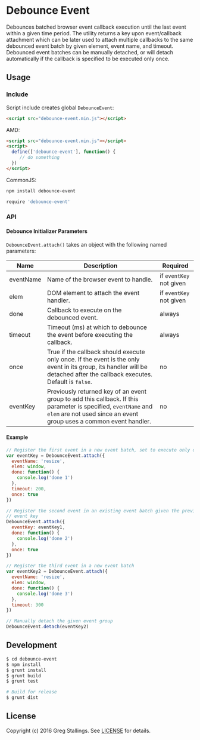# Debounce Event

Debounces batched browser event callback execution until the last event within a given time period. The utility returns a key upon event/callback attachment which can be later used to attach multiple callbacks to the same debounced event batch by given element, event name, and timeout. Debounced event batches can be manually detached, or will detach automatically if the callback is specified to be executed only once.

## Usage

### Include

Script include creates global `DebounceEvent`:

```html
<script src="debounce-event.min.js"></script>
```


AMD:

```html
<script src="debounce-event.min.js"></script>
<script>
  define(['debounce-event'], function() {
     // do something
  })
</script>
```


CommonJS:

```bash
npm install debounce-event
```

```javascript
require 'debounce-event'
```

### API

#### Debounce Initializer Parameters

`DebounceEvent.attach()` takes an object with the following named parameters:

| Name | Description | Required |
| ---- | ----------- | -------- |
| eventName | Name of the browser event to handle. | if `eventKey` not given |
| elem | DOM element to attach the event handler. | if `eventKey` not given |
| done | Callback to execute on the debounced event. | always |
| timeout | Timeout (ms) at which to debounce the event before executing the callback. | always |
| once | True if the callback should execute only once. If the event is the only event in its group, its handler will be detached after the callback executes. Default is `false`. | no |
| eventKey | Previously returned key of an event group to add this callback. If this parameter is specified, `eventName` and `elem` are not used since an event group uses a common event handler. | no |

#### Example

```javascript
// Register the first event in a new event batch, set to execute only once
var eventKey = DebounceEvent.attach({
  eventName: 'resize',
  elem: window,
  done: function() {
    console.log('done 1')
  },
  timeout: 200,
  once: true
})

// Register the second event in an existing event batch given the previous
// event key
DebounceEvent.attach({
  eventKey: eventKey1,
  done: function() {
    console.log('done 2')
  },
  once: true
})

// Register the third event in a new event batch
var eventKey2 = DebounceEvent.attach({
  eventName: 'resize',
  elem: window,
  done: function() {
    console.log('done 3')
  },
  timeout: 300
})

// Manually detach the given event group
DebounceEvent.detach(eventKey2)
```

## Development

```bash
$ cd debounce-event
$ npm install
$ grunt install
$ grunt build
$ grunt test

# Build for release
$ grunt dist
```

## License

Copyright (c) 2016 Greg Stallings. See [LICENSE](https://github.com/gregstallings/debounce-event/blob/master/LICENSE) for details.
